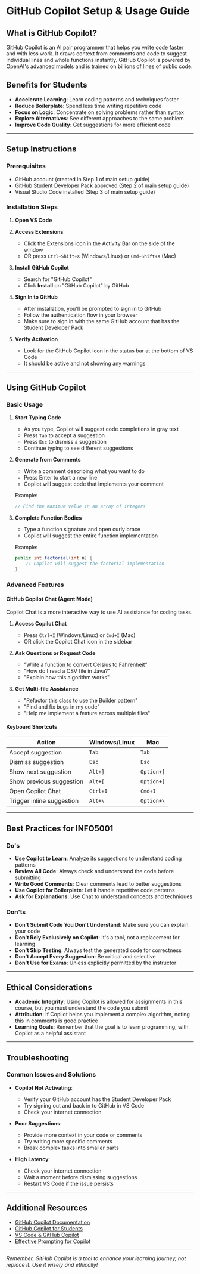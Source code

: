 # GitHub Copilot Setup & Usage Guide

## What is GitHub Copilot?

GitHub Copilot is an AI pair programmer that helps you write code faster and with less work. It draws context from comments and code to suggest individual lines and whole functions instantly. GitHub Copilot is powered by OpenAI's advanced models and is trained on billions of lines of public code.

## Benefits for Students

- **Accelerate Learning**: Learn coding patterns and techniques faster
- **Reduce Boilerplate**: Spend less time writing repetitive code
- **Focus on Logic**: Concentrate on solving problems rather than syntax
- **Explore Alternatives**: See different approaches to the same problem
- **Improve Code Quality**: Get suggestions for more efficient code

---

## Setup Instructions

### Prerequisites

- GitHub account (created in Step 1 of main setup guide)
- GitHub Student Developer Pack approved (Step 2 of main setup guide)
- Visual Studio Code installed (Step 3 of main setup guide)

### Installation Steps

1. **Open VS Code**
2. **Access Extensions**

   - Click the Extensions icon in the Activity Bar on the side of the window
   - OR press `Ctrl+Shift+X` (Windows/Linux) or `Cmd+Shift+X` (Mac)

3. **Install GitHub Copilot**

   - Search for "GitHub Copilot"
   - Click **Install** on "GitHub Copilot" by GitHub

4. **Sign In to GitHub**

   - After installation, you'll be prompted to sign in to GitHub
   - Follow the authentication flow in your browser
   - Make sure to sign in with the same GitHub account that has the Student Developer Pack

5. **Verify Activation**
   - Look for the GitHub Copilot icon in the status bar at the bottom of VS Code
   - It should be active and not showing any warnings

---

## Using GitHub Copilot

### Basic Usage

1. **Start Typing Code**

   - As you type, Copilot will suggest code completions in gray text
   - Press `Tab` to accept a suggestion
   - Press `Esc` to dismiss a suggestion
   - Continue typing to see different suggestions

2. **Generate from Comments**

   - Write a comment describing what you want to do
   - Press Enter to start a new line
   - Copilot will suggest code that implements your comment

   Example:

   ```java
   // Find the maximum value in an array of integers
   ```

3. **Complete Function Bodies**

   - Type a function signature and open curly brace
   - Copilot will suggest the entire function implementation

   Example:

   ```java
   public int factorial(int n) {
       // Copilot will suggest the factorial implementation
   }
   ```

### Advanced Features

#### GitHub Copilot Chat (Agent Mode)

Copilot Chat is a more interactive way to use AI assistance for coding tasks.

1. **Access Copilot Chat**

   - Press `Ctrl+I` (Windows/Linux) or `Cmd+I` (Mac)
   - OR click the Copilot Chat icon in the sidebar

2. **Ask Questions or Request Code**

   - "Write a function to convert Celsius to Fahrenheit"
   - "How do I read a CSV file in Java?"
   - "Explain how this algorithm works"

3. **Get Multi-file Assistance**
   - "Refactor this class to use the Builder pattern"
   - "Find and fix bugs in my code"
   - "Help me implement a feature across multiple files"

#### Keyboard Shortcuts

| Action                    | Windows/Linux | Mac        |
| ------------------------- | ------------- | ---------- |
| Accept suggestion         | `Tab`         | `Tab`      |
| Dismiss suggestion        | `Esc`         | `Esc`      |
| Show next suggestion      | `Alt+]`       | `Option+]` |
| Show previous suggestion  | `Alt+[`       | `Option+[` |
| Open Copilot Chat         | `Ctrl+I`      | `Cmd+I`    |
| Trigger inline suggestion | `Alt+\`       | `Option+\` |

---

## Best Practices for INFO5001

### Do's

- **Use Copilot to Learn**: Analyze its suggestions to understand coding patterns
- **Review All Code**: Always check and understand the code before submitting
- **Write Good Comments**: Clear comments lead to better suggestions
- **Use Copilot for Boilerplate**: Let it handle repetitive code patterns
- **Ask for Explanations**: Use Chat to understand concepts and techniques

### Don'ts

- **Don't Submit Code You Don't Understand**: Make sure you can explain your code
- **Don't Rely Exclusively on Copilot**: It's a tool, not a replacement for learning
- **Don't Skip Testing**: Always test the generated code for correctness
- **Don't Accept Every Suggestion**: Be critical and selective
- **Don't Use for Exams**: Unless explicitly permitted by the instructor

---

## Ethical Considerations

- **Academic Integrity**: Using Copilot is allowed for assignments in this course, but you must understand the code you submit
- **Attribution**: If Copilot helps you implement a complex algorithm, noting this in comments is good practice
- **Learning Goals**: Remember that the goal is to learn programming, with Copilot as a helpful assistant

---

## Troubleshooting

### Common Issues and Solutions

- **Copilot Not Activating**:

  - Verify your GitHub account has the Student Developer Pack
  - Try signing out and back in to GitHub in VS Code
  - Check your internet connection

- **Poor Suggestions**:

  - Provide more context in your code or comments
  - Try writing more specific comments
  - Break complex tasks into smaller parts

- **High Latency**:
  - Check your internet connection
  - Wait a moment before dismissing suggestions
  - Restart VS Code if the issue persists

---

## Additional Resources

- [GitHub Copilot Documentation](https://docs.github.com/en/copilot)
- [GitHub Copilot for Students](https://github.blog/2022-09-08-github-copilot-now-available-for-teachers/)
- [VS Code & GitHub Copilot](https://code.visualstudio.com/docs/editor/github-copilot)
- [Effective Prompting for Copilot](https://github.blog/2023-06-20-how-to-write-better-prompts-for-github-copilot/)

---

_Remember, GitHub Copilot is a tool to enhance your learning journey, not replace it. Use it wisely and ethically!_
